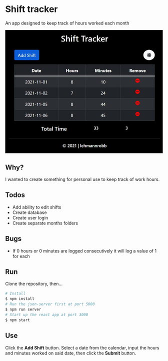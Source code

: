 # Shift tracker
An app designed to keep track of hours worked each month

![App Screenshot](./public/screenshot.jpg)

## Why?
I wanted to create something for personal use to keep track of work hours.

## Todos
- Add ability to edit shifts
- Create database
- Create user login
- Create separate months folders

## Bugs
- If 0 hours or 0 minutes are logged consecutively it will log a value of 1 for each

## Run
Clone the repository, then...
```bash
# Install
$ npm install
# Run the json-server first at port 5000
$ npm run server
# Start up the react app at port 3000
$ npm start
```

## Use
Click the **Add Shift** button.
Select a date from the calendar, input the hours and minutes worked on said date, then click the **Submit** button.